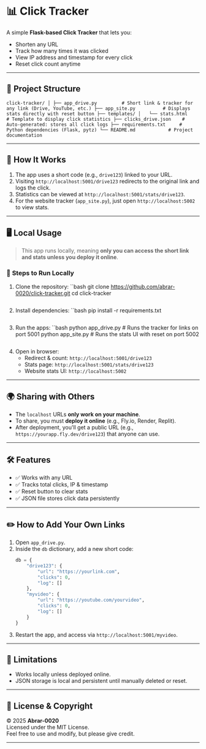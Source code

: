 # 📊 Click Tracker

A simple **Flask-based Click Tracker** that lets you:
- Shorten any URL
- Track how many times it was clicked
- View IP address and timestamp for every click
- Reset click count anytime

---

## 📂 Project Structure
``
click-tracker/
│
├── app_drive.py         # Short link & tracker for any link (Drive, YouTube, etc.)
├── app_site.py          # Displays stats directly with reset button
├── templates/
│   └── stats.html       # Template to display click statistics
├── clicks_drive.json    # Auto-generated: stores all click logs
├── requirements.txt     # Python dependencies (Flask, pytz)
└── README.md            # Project documentation
``

---

## 🚀 How It Works
1. The app uses a short code (e.g., `drive123`) linked to your URL.
2. Visiting `http://localhost:5001/drive123` redirects to the original link and logs the click.
3. Statistics can be viewed at `http://localhost:5001/stats/drive123`.
4. For the website tracker (`app_site.py`), just open `http://localhost:5002` to view stats.

---

## 🖥️ Local Usage
> This app runs locally, meaning **only you can access the short link and stats unless you deploy it online**.

### 🔹 **Steps to Run Locally**
1. Clone the repository:
   ``bash
   git clone https://github.com/abrar-0020/click-tracker.git
   cd click-tracker
   ```

2. Install dependencies:
   ``bash
   pip install -r requirements.txt
   ```

3. Run the apps:
   ``bash
   python app_drive.py      # Runs the tracker for links on port 5001
   python app_site.py       # Runs the stats UI with reset on port 5002
   ```

4. Open in browser:
   - Redirect & count: `http://localhost:5001/drive123`
   - Stats page: `http://localhost:5001/stats/drive123`
   - Website stats UI: `http://localhost:5002`

---

## 🌍 Sharing with Others
- The `localhost` URLs **only work on your machine**.  
- To share, you must **deploy it online** (e.g., Fly.io, Render, Replit).  
- After deployment, you'll get a public URL (e.g., `https://yourapp.fly.dev/drive123`) that anyone can use.

---

## 🛠 Features
- ✅ Works with any URL
- ✅ Tracks total clicks, IP & timestamp
- ✅ Reset button to clear stats
- ✅ JSON file stores click data persistently

---

## ✏️ How to Add Your Own Links
1. Open `app_drive.py`.
2. Inside the `db` dictionary, add a new short code:
   ```python
   db = {
       "drive123": {
           "url": "https://yourlink.com",
           "clicks": 0,
           "log": []
       },
       "myvideo": {
           "url": "https://youtube.com/yourvideo",
           "clicks": 0,
           "log": []
       }
   }
   ```
3. Restart the app, and access via `http://localhost:5001/myvideo`.

---

## 📌 Limitations
- Works locally unless deployed online.
- JSON storage is local and persistent until manually deleted or reset.

---

## 📄 License & Copyright
© 2025 **Abrar-0020**  
Licensed under the MIT License.  
Feel free to use and modify, but please give credit.

---
